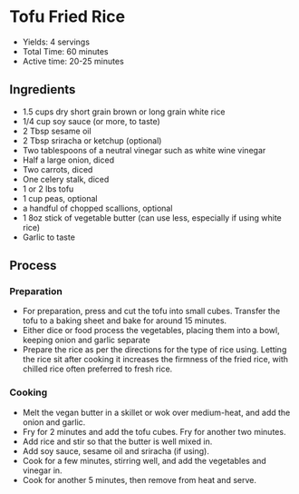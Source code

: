 Tofu Fried Rice
===============

* Yields: 4 servings
* Total Time: 60 minutes
* Active time: 20-25 minutes

## Ingredients
* 1.5 cups dry short grain brown or long grain white rice
* 1/4 cup soy sauce (or more, to taste)
* 2 Tbsp sesame oil
* 2 Tbsp sriracha or ketchup (optional)
* Two tablespoons of a neutral vinegar such as white wine vinegar
* Half a large onion, diced
* Two carrots, diced
* One celery stalk, diced
* 1 or 2 lbs tofu
* 1 cup peas, optional
* a handful of chopped scallions, optional
* 1 8oz stick of vegetable butter (can use less, especially if using white rice)
* Garlic to taste

## Process

### Preparation
* For preparation, press and cut the tofu into small cubes. Transfer the tofu to a baking
sheet and bake for around 15 minutes.
* Either dice or food process the vegetables, placing them into a bowl, keeping onion and garlic separate
* Prepare the rice as per the directions for the type of rice using. Letting the rice
sit after cooking it increases the firmness of the fried rice, with chilled rice often
preferred to fresh rice.

### Cooking
* Melt the vegan butter in a skillet or wok over medium-heat, and add the onion and garlic.
* Fry for 2 minutes and add the tofu cubes. Fry for another two minutes.
* Add rice and stir so that the butter is well mixed in.
* Add soy sauce, sesame oil and sriracha (if using).
* Cook for a few minutes, stirring well, and add the vegetables and vinegar in.
* Cook for another 5 minutes, then remove from heat and serve.
